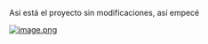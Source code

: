 Así está el proyecto sin modificaciones, así empecé

[![image.png](https://i.postimg.cc/J4rF29h6/image.png)](https://postimg.cc/5jrpHKLL)
